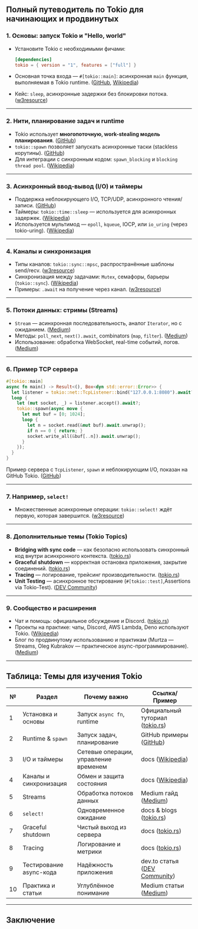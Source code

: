 ## Полный путеводитель по Tokio для начинающих и продвинутых

### 1. **Основы: запуск Tokio и "Hello, world"**

* Установите Tokio с необходимыми фичами:

  ```toml
  [dependencies]
  tokio = { version = "1", features = ["full"] }
  ```
* Основная точка входа — `#[tokio::main]`: асинхронная `main` функция, выполняемая в Tokio runtime. ([GitHub][1], [Wikipedia][2])
* Кейc: `sleep`, асинхронные задержки без блокировки потока. ([w3resource][3])

---

### 2. Нити, планирование задач и runtime

* Tokio использует **многопоточную, work-stealing модель планирования**. ([GitHub][1])
* `tokio::spawn` позволяет запускать асинхронные таски (stackless корутины). ([GitHub][1])
* Для интеграции с синхронным кодом: `spawn_blocking` и `blocking thread pool`. ([Wikipedia][2])

---

### 3. Асинхронный ввод-вывод (I/O) и таймеры

* Поддержка неблокирующего I/O, TCP/UDP, асинхронного чтения/записи. ([GitHub][1])
* Таймеры: `tokio::time::sleep` — используется для асинхронных задержек. ([Wikipedia][2])
* Используется мультимод — `epoll`, `kqueue`, IOCP, или `io_uring` (через tokio-uring). ([Wikipedia][2])

---

### 4. Каналы и синхронизация

* Типы каналов: `tokio::sync::mpsc`, распространённые шаблоны send/recv. ([w3resource][3])
* Синхронизация между задачами: `Mutex`, семафоры, барьеры (`tokio::sync`). ([Wikipedia][2])
* Примеры: `.await` на получение через канал. ([w3resource][3])

---

### 5. Потоки данных: стримы (Streams)

* `Stream` — асинхронная последовательность, аналог `Iterator`, но с ожиданием. ([Medium][4])
* Методы: `poll_next`, `next().await`, combinators (`map`, `filter`). ([Medium][4])
* Использование: обработка WebSocket, real-time событий, логов. ([Medium][4])

---

### 6. Пример TCP сервера

```rust
#[tokio::main]
async fn main() -> Result<(), Box<dyn std::error::Error>> {
  let listener = tokio::net::TcpListener::bind("127.0.0.1:8080").await?;
  loop {
    let (mut socket, _) = listener.accept().await?;
    tokio::spawn(async move {
      let mut buf = [0; 1024];
      loop {
        let n = socket.read(&mut buf).await.unwrap();
        if n == 0 { return; }
        socket.write_all(&buf[..n]).await.unwrap();
      }
    });
  }
}
```

Пример сервера с `TcpListener`, `spawn` и неблокирующим I/O, показан на GitHub Tokio. ([GitHub][1])

---

### 7. Например, `select!`

* Множественные асинхронные операции: `tokio::select!` ждёт первую, которая завершится. ([w3resource][3])

---

### 8. Дополнительные темы (Tokio Topics)

* **Bridging with sync code** — как безопасно использовать синхронный код внутри асинхронного контекста. ([tokio.rs][5])
* **Graceful shutdown** — корректная остановка приложения, закрытие соединений. ([tokio.rs][5])
* **Tracing** — логирование, трейсинг производительности. ([tokio.rs][5])
* **Unit Testing** — асинхронное тестирование (`#[tokio::test]`,Assertions via Tokio-Test). ([DEV Community][6])

---

### 9. Сообщество и расширения

* Чат и помощь: официальное обсуждение и Discord. ([tokio.rs][5])
* Проекты на практике: чаты, Discord, AWS Lambda, Deno используют Tokio. ([Wikipedia][2])
* Блог по продвинутому использованию и практикам (Murtza — Streams, Oleg Kubrakov — практическое async-программирование). ([Medium][7])

---

## Таблица: Темы для изучения Tokio

| №  | Раздел                  | Почему важно                          | Ссылка/Пример                        |
| -- | ----------------------- | ------------------------------------- | ------------------------------------ |
| 1  | Установка и основы      | Запуск `async fn`, runtime            | Официальный туториал ([tokio.rs][5]) |
| 2  | Runtime & `spawn`       | Запуск задач, планирование            | GitHub примеры ([GitHub][1])         |
| 3  | I/O и таймеры           | Сетевые операции, управление временем | docs ([Wikipedia][2])                |
| 4  | Каналы и синхронизация  | Обмен и защита состояния              | docs ([Wikipedia][2])                |
| 5  | Streams                 | Обработка потоков данных              | Medium гайд ([Medium][4])            |
| 6  | `select!`               | Одновременное ожидание                | docs & blogs ([tokio.rs][8])         |
| 7  | Graceful shutdown       | Чистый выход из сервера               | docs ([tokio.rs][9])                 |
| 8  | Tracing                 | Логирование и метрики                 | docs ([tokio.rs][9])                 |
| 9  | Тестирование async-кода | Надёжность приложения                 | dev.to статья ([DEV Community][6])   |
| 10 | Практика и статьи       | Углублённое понимание                 | Medium статьи ([Medium][7])          |

---

## Заключение

[1]: https://github.com/tokio-rs/tokio?utm_source=chatgpt.com "tokio-rs/tokio: A runtime for writing reliable asynchronous ..."
[2]: https://en.wikipedia.org/wiki/Tokio_%28software%29?utm_source=chatgpt.com "Tokio (software)"
[3]: https://www.w3resource.com/rust-tutorial/mastering-tokio-async-rust.php?utm_source=chatgpt.com "Tokio in Rust: Async Programming Guide"
[4]: https://medium.com/%40Murtza/mastering-tokio-streams-a-comprehensive-guide-to-asynchronous-sequences-in-rust-3835d517a64e?utm_source=chatgpt.com "Mastering Tokio Streams: A Comprehensive Guide to ..."
[5]: https://tokio.rs/tokio/tutorial?utm_source=chatgpt.com "Tutorial | Tokio - An asynchronous Rust runtime"
[6]: https://dev.to/cudilala/how-to-test-asynchronous-rust-programs-with-tokio-tutorial-3g9f?utm_source=chatgpt.com "How to test Asynchronous Rust Programs with Tokio ..."
[7]: https://medium.com/%40OlegKubrakov/practical-guide-to-async-rust-and-tokio-99e818c11965?utm_source=chatgpt.com "Practical Guide to Async Rust and Tokio | by Oleg Kubrakov"
[8]: https://tokio.rs/tokio/tutorial/async?utm_source=chatgpt.com "Async in depth | Tokio - An asynchronous Rust runtime"
[9]: https://tokio.rs/tokio/topics?utm_source=chatgpt.com "Topics | Tokio - An asynchronous Rust runtime"
